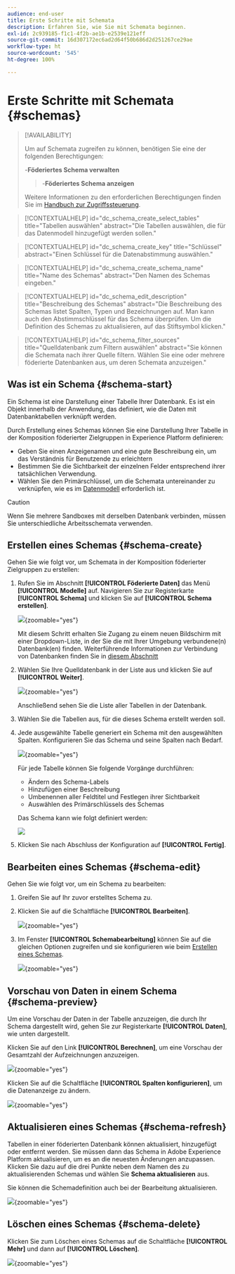 ```yaml
---
audience: end-user
title: Erste Schritte mit Schemata
description: Erfahren Sie, wie Sie mit Schemata beginnen.
exl-id: 2c939185-f1c1-4f2b-ae1b-e2539e121eff
source-git-commit: 16d307172ec6ad2d64f50b686d2d251267ce29ae
workflow-type: ht
source-wordcount: '545'
ht-degree: 100%

---
```


# Erste Schritte mit Schemata {#schemas}

>[!AVAILABILITY]
>
>Um auf Schemata zugreifen zu können, benötigen Sie eine der folgenden Berechtigungen:
>
>-**Föderiertes Schema verwalten**
>>-**Föderiertes Schema anzeigen**
>
>Weitere Informationen zu den erforderlichen Berechtigungen finden Sie im [Handbuch zur Zugriffssteuerung](/help/governance-privacy-security/access-control.md).

>[!CONTEXTUALHELP]
>id="dc_schema_create_select_tables"
>title="Tabellen auswählen"
>abstract="Die Tabellen auswählen, die für das Datenmodell hinzugefügt werden sollen."

>[!CONTEXTUALHELP]
>id="dc_schema_create_key"
>title="Schlüssel"
>abstract="Einen Schlüssel für die Datenabstimmung auswählen."

>[!CONTEXTUALHELP]
>id="dc_schema_create_schema_name"
>title="Name des Schemas"
>abstract="Den Namen des Schemas eingeben."

>[!CONTEXTUALHELP]
>id="dc_schema_edit_description"
>title="Beschreibung des Schemas"
>abstract="Die Beschreibung des Schemas listet Spalten, Typen und Bezeichnungen auf. Man kann auch den Abstimmschlüssel für das Schema überprüfen. Um die Definition des Schemas zu aktualisieren, auf das Stiftsymbol klicken."

>[!CONTEXTUALHELP]
>id="dc_schema_filter_sources"
>title="Quelldatenbank zum Filtern auswählen"
>abstract="Sie können die Schemata nach ihrer Quelle filtern. Wählen Sie eine oder mehrere föderierte Datenbanken aus, um deren Schemata anzuzeigen."

## Was ist ein Schema {#schema-start}

Ein Schema ist eine Darstellung einer Tabelle Ihrer Datenbank. Es ist ein Objekt innerhalb der Anwendung, das definiert, wie die Daten mit Datenbanktabellen verknüpft werden.

Durch Erstellung eines Schemas können Sie eine Darstellung Ihrer Tabelle in der Komposition föderierter Zielgruppen in Experience Platform definieren:

* Geben Sie einen Anzeigenamen und eine gute Beschreibung ein, um das Verständnis für Benutzende zu erleichtern
* Bestimmen Sie die Sichtbarkeit der einzelnen Felder entsprechend ihrer tatsächlichen Verwendung.
* Wählen Sie den Primärschlüssel, um die Schemata untereinander zu verknüpfen, wie es im [Datenmodell](../data-management/gs-models.md#data-model-start) erforderlich ist.

>[!CAUTION]
>
>Wenn Sie mehrere Sandboxes mit derselben Datenbank verbinden, müssen Sie unterschiedliche Arbeitsschemata verwenden.
>

## Erstellen eines Schemas {#schema-create}

Gehen Sie wie folgt vor, um Schemata in der Komposition föderierter Zielgruppen zu erstellen:

1. Rufen Sie im Abschnitt **[!UICONTROL Föderierte Daten]** das Menü **[!UICONTROL Modelle]** auf. Navigieren Sie zur Registerkarte **[!UICONTROL Schema]** und klicken Sie auf **[!UICONTROL Schema erstellen]**.

   ![](assets/schema_create.png){zoomable="yes"}

   Mit diesem Schritt erhalten Sie Zugang zu einem neuen Bildschirm mit einer Dropdown-Liste, in der Sie die mit Ihrer Umgebung verbundene(n) Datenbank(en) finden. Weiterführende Informationen zur Verbindung von Datenbanken finden Sie in [diesem Abschnitt](../connections/home.md#connections-fdb)

1. Wählen Sie Ihre Quelldatenbank in der Liste aus und klicken Sie auf **[!UICONTROL Weiter]**.

   ![](assets/schema_tables.png){zoomable="yes"}

   Anschließend sehen Sie die Liste aller Tabellen in der Datenbank.

1. Wählen Sie die Tabellen aus, für die dieses Schema erstellt werden soll.

1. Jede ausgewählte Tabelle generiert ein Schema mit den ausgewählten Spalten. Konfigurieren Sie das Schema und seine Spalten nach Bedarf.

   ![](assets/schema_fields.png){zoomable="yes"}

   Für jede Tabelle können Sie folgende Vorgänge durchführen:

   * Ändern des Schema-Labels
   * Hinzufügen einer Beschreibung
   * Umbenennen aller Feldtitel und Festlegen ihrer Sichtbarkeit
   * Auswählen des Primärschlüssels des Schemas

   Das Schema kann wie folgt definiert werden:

   ![](assets/schema_example.png)

1. Klicken Sie nach Abschluss der Konfiguration auf **[!UICONTROL Fertig]**.

## Bearbeiten eines Schemas {#schema-edit}

Gehen Sie wie folgt vor, um ein Schema zu bearbeiten:

1. Greifen Sie auf Ihr zuvor erstelltes Schema zu.

1. Klicken Sie auf die Schaltfläche **[!UICONTROL Bearbeiten]**.

   ![](assets/schema_edit.png){zoomable="yes"}

1. Im Fenster **[!UICONTROL Schemabearbeitung]** können Sie auf die gleichen Optionen zugreifen und sie konfigurieren wie beim [Erstellen eines Schemas](#schema-create).

   ![](assets/schema_edit_orders.png){zoomable="yes"}

## Vorschau von Daten in einem Schema {#schema-preview}

Um eine Vorschau der Daten in der Tabelle anzuzeigen, die durch Ihr Schema dargestellt wird, gehen Sie zur Registerkarte **[!UICONTROL Daten]**, wie unten dargestellt.

Klicken Sie auf den Link **[!UICONTROL Berechnen]**, um eine Vorschau der Gesamtzahl der Aufzeichnungen anzuzeigen.

![](assets/schema_data.png){zoomable="yes"}

Klicken Sie auf die Schaltfläche **[!UICONTROL Spalten konfigurieren]**, um die Datenanzeige zu ändern.

![](assets/schema_columns.png){zoomable="yes"}

## Aktualisieren eines Schemas {#schema-refresh}

Tabellen in einer föderierten Datenbank können aktualisiert, hinzugefügt oder entfernt werden. Sie müssen dann das Schema in Adobe Experience Platform aktualisieren, um es an die neuesten Änderungen anzupassen. Klicken Sie dazu auf die drei Punkte neben dem Namen des zu aktualisierenden Schemas und wählen Sie **Schema aktualisieren** aus.

Sie können die Schemadefinition auch bei der Bearbeitung aktualisieren.

![](assets/schema_refresh.png){zoomable="yes"}


## Löschen eines Schemas {#schema-delete}

Klicken Sie zum Löschen eines Schemas auf die Schaltfläche **[!UICONTROL Mehr]** und dann auf **[!UICONTROL Löschen]**.

![](assets/schema_delete.png){zoomable="yes"}
